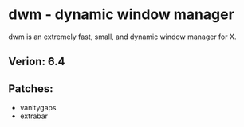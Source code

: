 dwm - dynamic window manager
============================
dwm is an extremely fast, small, and dynamic window manager for X.

## Verion: **6.4**
## Patches:
* vanitygaps
* extrabar
